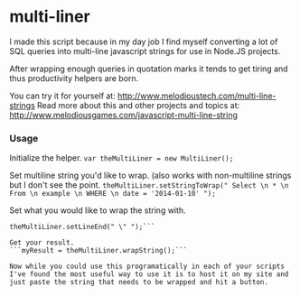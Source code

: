 multi-liner
=======================
I made this script because in my day job I find myself converting a lot of SQL queries into multi-line javascript strings for use in Node.JS projects.

After wrapping enough queries in quotation marks it tends to get tiring and thus productivity helpers are born.

You can try it for yourself at: http://www.melodioustech.com/multi-line-strings
Read more about this and other projects and topics at: http://www.melodiousgames.com/javascript-multi-line-string

### Usage

Initialize the helper.
```var theMultiLiner = new MultiLiner();```

Set multiline string you'd like to wrap. (also works with non-multiline strings but I don't see the point.
```theMultiLiner.setStringToWrap(" Select \n * \n From \n example \n WHERE \n date = '2014-01-10' ");```

Set what you would like to wrap the string with.
```theMultiLiner.setLineStart(" + \" ");
theMultiLiner.setLineEnd(" \" ");```

Get your result.
```myResult = theMultiLiner.wrapString();```

Now while you could use this programatically in each of your scripts I've found the most useful way to use it is to host it on my site and just paste the string that needs to be wrapped and hit a button.